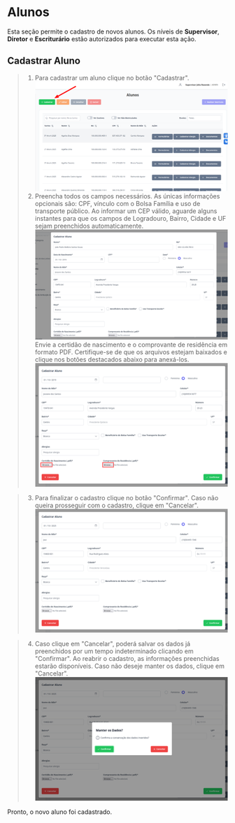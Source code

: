# Alunos
Esta seção permite o cadastro de novos alunos. Os níveis de **Supervisor**, **Diretor** e **Escriturário** estão autorizados para executar esta ação.

## Cadastrar Aluno

> 1. Para cadastrar um aluno clique no botão "Cadastrar".
>![Image](../../img/re/aluno/cadastrar.png)
> 2. Preencha todos os campos necessários. As únicas informações opcionais são: CPF, vínculo com o Bolsa Família e uso de transporte público. 
 Ao informar um CEP válido, aguarde alguns instantes para que os campos de Logradouro, Bairro, Cidade e UF sejam preenchidos automaticamente.  
>![Image](../../img/re/aluno/cadastrar-al.png)
> Envie a certidão de nascimento e o comprovante de residência em formato PDF. Certifique-se de que os arquivos estejam baixados e clique nos botões destacados abaixo para anexá-los.
>![Image](../../img/re/aluno/certidao.png)

> 3. Para finalizar o cadastro clique no botão "Confirmar". Caso não queira prosseguir com o cadastro, clique em "Cancelar".
>![Image](../../img/re/aluno/confimar.png)

> 4. Caso clique em "Cancelar", poderá salvar os dados já preenchidos por um tempo indeterminado clicando em "Confirmar". Ao reabrir o cadastro, as informações preenchidas estarão disponíveis. Caso não deseje manter os dados, clique em "Cancelar".
>![Image](../../img/re/aluno/confirmacao.png)

Pronto, o novo aluno foi cadastrado.
